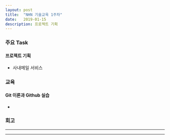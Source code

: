 ```yaml
---
layout: post
title:  "NHN 기술교육 1주차"
date:   2019-01-15
description: 프로젝트 기획
---
```


### 주요 Task
#### 프로젝트 기획
* 사내메일 서비스


### 교육
#### Git 이론과 Github 실습
* 

### 회고

* * *
* * *
